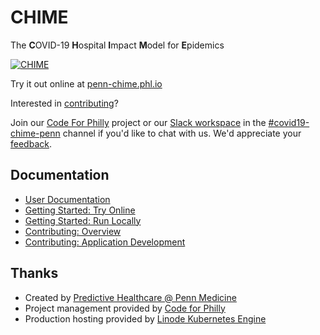 # CHIME

The **C**OVID-19 **H**ospital **I**mpact **M**odel for **E**pidemics

[![CHIME](https://user-images.githubusercontent.com/1069047/76693244-5e07e980-6638-11ea-9e02-1c265c86fd2b.gif)](http://predictivehealthcare.pennmedicine.org/chime)

Try it out online at [penn-chime.phl.io](http://penn-chime.phl.io/)

Interested in [contributing](https://codeforphilly.github.io/chime/CONTRIBUTING.html)?

Join our [Code For Philly](https://codeforphilly.org/projects/chime) project or our [Slack workspace](https://codeforphilly.org/chat) in the [#covid19-chime-penn](https://codeforphilly.org/chat/covid19-chime-penn) channel if you'd like to chat with us. We'd appreciate your [feedback](http://predictivehealthcare.pennmedicine.org/contact/).

## Documentation

- [User Documentation](https://code-for-philly.gitbook.io/chime/)
- [Getting Started: Try Online](https://codeforphilly.github.io/chime/getting-started/try-online.html)
- [Getting Started: Run Locally](https://codeforphilly.github.io/chime/getting-started/run-locally.html)
- [Contributing: Overview](https://codeforphilly.github.io/chime/CONTRIBUTING.html)
- [Contributing: Application Development](https://codeforphilly.github.io/chime/contributing/app-dev.html)

## Thanks

- Created by [Predictive Healthcare @ Penn Medicine](http://predictivehealthcare.pennmedicine.org/)
- Project management provided by [Code for Philly](https://codeforphilly.org/)
- Production hosting provided by [Linode Kubernetes Engine](https://www.linode.com/products/kubernetes/)
